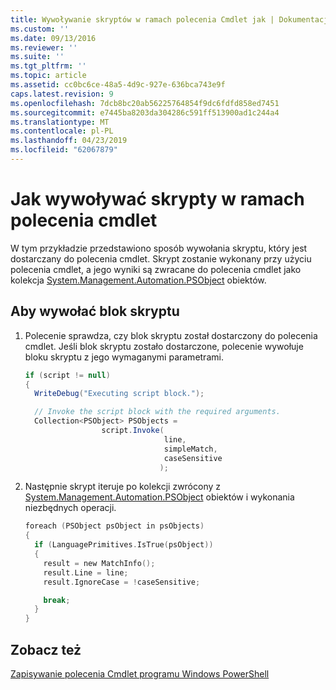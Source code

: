 ```yaml
---
title: Wywoływanie skryptów w ramach polecenia Cmdlet jak | Dokumentacja firmy Microsoft
ms.custom: ''
ms.date: 09/13/2016
ms.reviewer: ''
ms.suite: ''
ms.tgt_pltfrm: ''
ms.topic: article
ms.assetid: cc0bc6ce-48a5-4d9c-927e-636bca743e9f
caps.latest.revision: 9
ms.openlocfilehash: 7dcb8bc20ab56225764854f9dc6fdfd858ed7451
ms.sourcegitcommit: e7445ba8203da304286c591ff513900ad1c244a4
ms.translationtype: MT
ms.contentlocale: pl-PL
ms.lasthandoff: 04/23/2019
ms.locfileid: "62067879"
---
```

# <a name="how-to-invoke-scripts-within-a-cmdlet"></a>Jak wywoływać skrypty w ramach polecenia cmdlet

W tym przykładzie przedstawiono sposób wywołania skryptu, który jest dostarczany do polecenia cmdlet. Skrypt zostanie wykonany przy użyciu polecenia cmdlet, a jego wyniki są zwracane do polecenia cmdlet jako kolekcja [System.Management.Automation.PSObject](/dotnet/api/System.Management.Automation.PSObject) obiektów.

## <a name="to-invoke-a-script-block"></a>Aby wywołać blok skryptu

1. Polecenie sprawdza, czy blok skryptu został dostarczony do polecenia cmdlet. Jeśli blok skryptu zostało dostarczone, polecenie wywołuje bloku skryptu z jego wymaganymi parametrami.

    ```csharp
    if (script != null)
    {
      WriteDebug("Executing script block.");

      // Invoke the script block with the required arguments.
      Collection<PSObject> PSObjects =
                     script.Invoke(
                                   line,
                                   simpleMatch,
                                   caseSensitive
                                  );
    ```

2. Następnie skrypt iteruje po kolekcji zwrócony z [System.Management.Automation.PSObject](/dotnet/api/System.Management.Automation.PSObject) obiektów i wykonania niezbędnych operacji.

    ```c
    foreach (PSObject psObject in psObjects)
    {
      if (LanguagePrimitives.IsTrue(psObject))
      {
        result = new MatchInfo();
        result.Line = line;
        result.IgnoreCase = !caseSensitive;

        break;
      }
    }

    ```

## <a name="see-also"></a>Zobacz też

[Zapisywanie polecenia Cmdlet programu Windows PowerShell](./writing-a-windows-powershell-cmdlet.md)

